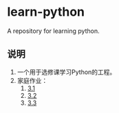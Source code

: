 # learn-python
A repository for learning python.

## 说明
1. 一个用于选修课学习Python的工程。
1. 家庭作业：
    1. [3.1](./3.1homework)
    1. [3.2](./3.2homework)
    1. [3.3](./3.3homework)